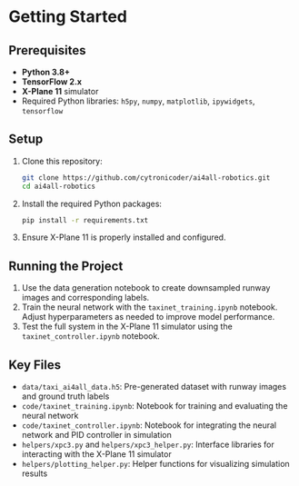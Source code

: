 # Getting Started

## Prerequisites

- **Python 3.8+**
- **TensorFlow 2.x**
- **X-Plane 11** simulator
- Required Python libraries: `h5py`, `numpy`, `matplotlib`, `ipywidgets`, `tensorflow`

## Setup

1. Clone this repository:

   ```bash
   git clone https://github.com/cytronicoder/ai4all-robotics.git
   cd ai4all-robotics
   ```

2. Install the required Python packages:

   ```bash
   pip install -r requirements.txt
   ```

3. Ensure X-Plane 11 is properly installed and configured.

## Running the Project

1. Use the data generation notebook to create downsampled runway images and corresponding labels.
2. Train the neural network with the `taxinet_training.ipynb` notebook. Adjust hyperparameters as needed to improve model performance.
3. Test the full system in the X-Plane 11 simulator using the `taxinet_controller.ipynb` notebook.

## Key Files

- `data/taxi_ai4all_data.h5`: Pre-generated dataset with runway images and ground truth labels
- `code/taxinet_training.ipynb`: Notebook for training and evaluating the neural network
- `code/taxinet_controller.ipynb`: Notebook for integrating the neural network and PID controller in simulation
- `helpers/xpc3.py` and `helpers/xpc3_helper.py`: Interface libraries for interacting with the X-Plane 11 simulator
- `helpers/plotting_helper.py`: Helper functions for visualizing simulation results
